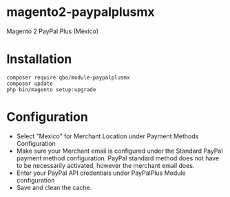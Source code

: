 # magento2-paypalplusmx
Magento 2 PayPal Plus (México)
# Installation
```
composer require qbo/module-paypalplusmx
composer update
php bin/magento setup:upgrade
```
# Configuration

- Select "Mexico" for Merchant Location under Payment Methods Configuration
- Make sure your Merchant email is configured under the Standard PayPal payment method configuration. PayPal standard method does not have to be necessarily activated, however the merchant email does.
- Enter your PayPal API credentials under PayPalPlus Module configuration
- Save and clean the cache.
